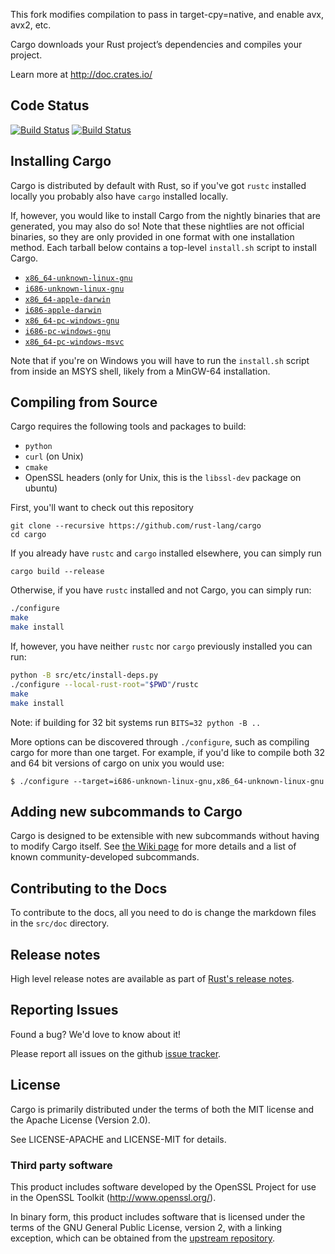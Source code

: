 This fork modifies compilation to pass in target-cpy=native, and enable avx,
avx2, etc.

Cargo downloads your Rust project’s dependencies and compiles your project.

Learn more at http://doc.crates.io/

## Code Status
[![Build Status](https://travis-ci.org/rust-lang/cargo.svg?branch=master)](https://travis-ci.org/rust-lang/cargo)
[![Build Status](https://ci.appveyor.com/api/projects/status/jnh54531mpidb2c2?svg=true)](https://ci.appveyor.com/project/alexcrichton/cargo)

## Installing Cargo

Cargo is distributed by default with Rust, so if you've got `rustc` installed
locally you probably also have `cargo` installed locally.

If, however, you would like to install Cargo from the nightly binaries that are
generated, you may also do so! Note that these nightlies are not official
binaries, so they are only provided in one format with one installation method.
Each tarball below contains a top-level `install.sh` script to install Cargo.

* [`x86_64-unknown-linux-gnu`](https://static.rust-lang.org/cargo-dist/cargo-nightly-x86_64-unknown-linux-gnu.tar.gz)
* [`i686-unknown-linux-gnu`](https://static.rust-lang.org/cargo-dist/cargo-nightly-i686-unknown-linux-gnu.tar.gz)
* [`x86_64-apple-darwin`](https://static.rust-lang.org/cargo-dist/cargo-nightly-x86_64-apple-darwin.tar.gz)
* [`i686-apple-darwin`](https://static.rust-lang.org/cargo-dist/cargo-nightly-i686-apple-darwin.tar.gz)
* [`x86_64-pc-windows-gnu`](https://static.rust-lang.org/cargo-dist/cargo-nightly-x86_64-pc-windows-gnu.tar.gz)
* [`i686-pc-windows-gnu`](https://static.rust-lang.org/cargo-dist/cargo-nightly-i686-pc-windows-gnu.tar.gz)
* [`x86_64-pc-windows-msvc`](https://static.rust-lang.org/cargo-dist/cargo-nightly-x86_64-pc-windows-msvc.tar.gz)

Note that if you're on Windows you will have to run the `install.sh` script from
inside an MSYS shell, likely from a MinGW-64 installation.

## Compiling from Source

Cargo requires the following tools and packages to build:

* `python`
* `curl` (on Unix)
* `cmake`
* OpenSSL headers (only for Unix, this is the `libssl-dev` package on ubuntu)

First, you'll want to check out this repository

```
git clone --recursive https://github.com/rust-lang/cargo
cd cargo
```

If you already have `rustc` and `cargo` installed elsewhere, you can simply run

```
cargo build --release
```

Otherwise, if you have `rustc` installed and not Cargo, you can simply run:

```sh
./configure
make
make install
```

If, however, you have neither `rustc` nor `cargo` previously installed you can
run:

```sh
python -B src/etc/install-deps.py
./configure --local-rust-root="$PWD"/rustc
make
make install
```
Note: if building for 32 bit systems run `BITS=32 python -B ..`

More options can be discovered through `./configure`, such as compiling cargo
for more than one target. For example, if you'd like to compile both 32 and 64
bit versions of cargo on unix you would use:

```
$ ./configure --target=i686-unknown-linux-gnu,x86_64-unknown-linux-gnu
```

## Adding new subcommands to Cargo

Cargo is designed to be extensible with new subcommands without having to modify
Cargo itself. See [the Wiki page][third-party-subcommands] for more details and
a list of known community-developed subcommands.

[third-party-subcommands]: https://github.com/rust-lang/cargo/wiki/Third-party-cargo-subcommands

## Contributing to the Docs

To contribute to the docs, all you need to do is change the markdown files in
the `src/doc` directory.

## Release notes

High level release notes are available as part of [Rust's release notes](https://github.com/rust-lang/rust/blob/master/RELEASES.md).

## Reporting Issues

Found a bug? We'd love to know about it!

Please report all issues on the github [issue tracker][issues].

[issues]: https://github.com/rust-lang/cargo/issues

## License

Cargo is primarily distributed under the terms of both the MIT license
and the Apache License (Version 2.0).

See LICENSE-APACHE and LICENSE-MIT for details.

### Third party software

This product includes software developed by the OpenSSL Project
for use in the OpenSSL Toolkit (http://www.openssl.org/).

In binary form, this product includes software that is licensed under the
terms of the GNU General Public License, version 2, with a linking exception,
which can be obtained from the [upstream repository][1].

[1]: https://github.com/libgit2/libgit2

